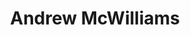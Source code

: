 ---
layout      : member
bodyid      : "members"
bodyclass   : "content"

title       : "Andrew McWilliams"
photo       : "andrew.jpg"
description : "Artist, Technologist"
quote       : 

links:
 - url      : "https://github.com/microcosm"
   icon     : "fa-github"
 - url      : "https://twitter.com/jahyadotnet"
   icon     : "fa-twitter"
 - url      : "https://vimeo.com/jahya"
   icon     : "fa-vimeo-square"
 - url      : "http://www.jahya.net/"
   icon     : "fa-globe"

interviewed :
---